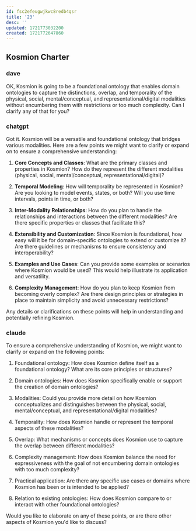```yaml
---
id: fsc2efeugwjkwc8redb4qsr
title: '23'
desc: ''
updated: 1721773032200
created: 1721772647860
---
```


## Kosmion Charter

### dave

OK, Kosmion is going to be a foundational ontology that enables domain ontologies to capture the distinctions, overlap, and temporality of the physical, social, mental/conceptual, and representational/digital modalities without encumbering them with restrictions or too much complexity. Can I clarify any of that for you?

### chatgpt

Got it. Kosmion will be a versatile and foundational ontology that bridges various modalities. Here are a few points we might want to clarify or expand on to ensure a comprehensive understanding:

1. **Core Concepts and Classes**: What are the primary classes and properties in Kosmion? How do they represent the different modalities (physical, social, mental/conceptual, representational/digital)?

2. **Temporal Modeling**: How will temporality be represented in Kosmion? Are you looking to model events, states, or both? Will you use time intervals, points in time, or both?

3. **Inter-Modality Relationships**: How do you plan to handle the relationships and interactions between the different modalities? Are there specific properties or classes that facilitate this?

4. **Extensibility and Customization**: Since Kosmion is foundational, how easy will it be for domain-specific ontologies to extend or customize it? Are there guidelines or mechanisms to ensure consistency and interoperability?

5. **Examples and Use Cases**: Can you provide some examples or scenarios where Kosmion would be used? This would help illustrate its application and versatility.

6. **Complexity Management**: How do you plan to keep Kosmion from becoming overly complex? Are there design principles or strategies in place to maintain simplicity and avoid unnecessary restrictions?

Any details or clarifications on these points will help in understanding and potentially refining Kosmion.

### claude

To ensure a comprehensive understanding of Kosmion, we might want to clarify or expand on the following points:

1. Foundational ontology: How does Kosmion define itself as a foundational ontology? What are its core principles or structures?

2. Domain ontologies: How does Kosmion specifically enable or support the creation of domain ontologies?

3. Modalities: Could you provide more detail on how Kosmion conceptualizes and distinguishes between the physical, social, mental/conceptual, and representational/digital modalities?

4. Temporality: How does Kosmion handle or represent the temporal aspects of these modalities?

5. Overlap: What mechanisms or concepts does Kosmion use to capture the overlap between different modalities?

6. Complexity management: How does Kosmion balance the need for expressiveness with the goal of not encumbering domain ontologies with too much complexity?

7. Practical application: Are there any specific use cases or domains where Kosmion has been or is intended to be applied?

8. Relation to existing ontologies: How does Kosmion compare to or interact with other foundational ontologies?

Would you like to elaborate on any of these points, or are there other aspects of Kosmion you'd like to discuss?
